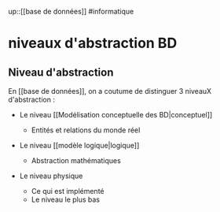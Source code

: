 up::[[base de données]]
#informatique 
# niveaux d'abstraction BD
## Niveau d'abstraction

En [[base de données]], on a coutume de distinguer 3 niveauX d'abstraction :

- Le niveau [[Modélisation conceptuelle des BD|conceptuel]]
    - Entités et relations du monde réel
    
- Le niveau [[modèle logique|logique]]
    - Abstraction mathématiques
    
- Le niveau physique
    - Ce qui est implémenté
    - Le niveau le plus bas



